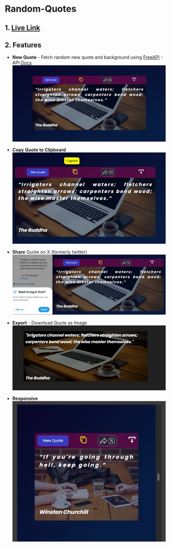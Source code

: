 # Random-Quotes

## 1. [Live Link](https://random-quotes-vert.vercel.app/)

## 2. Features
- **New Quote** - Fetch random new quote and background using [FreeAPI](https://api.freeapi.app/api/v1/public/quotes/quote/random) - API [Docs](https://freeapi.hashnode.space/api-guide/apireference/getARandomQuote)
    ![new quote](https://github.com/GitProjProgress/POW/blob/main/random-quotes/new.JPG?raw=true)

- **Copy Quote to Clipboard**
    ![copy quote](https://github.com/GitProjProgress/POW/blob/main/random-quotes/copy.JPG?raw=true)
- **Share** Quote on X (formerly twitter)
    ![share quote](https://github.com/GitProjProgress/POW/blob/main/random-quotes/share.JPG?raw=true)
- **Export** - Download Quote as Image
    ![downloaded image](https://github.com/GitProjProgress/POW/blob/main/random-quotes/download.JPG?raw=true)
- **Responsive**
    ![Responsive image](https://github.com/GitProjProgress/POW/blob/main/random-quotes/responsive.JPG?raw=true)
